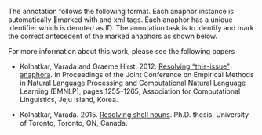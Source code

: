 The annotation follows the following format.
Each anaphor instance is automatically marked with <ANAPHOR> and </ANAPHOR> xml tags. Each anaphor has a
unique identifier which is denoted as ID. The annotation task is to identify and mark the
correct antecedent of the marked anaphors as shown below.

For more information about this work, please see the following papers

- Kolhatkar, Varada and Graeme Hirst. 2012. [Resolving “this-issue” anaphora](http://www.aclweb.org/anthology/D12-1115).  In Proceedings of the Joint Conference on Empirical Methods in Natural Language Processing and Computational Natural Language Learning (EMNLP), pages 1255–1265, Association for Computational Linguistics, Jeju Island, Korea.

- Kolhatkar, Varada. 2015. [Resolving shell nouns](http://www.cs.toronto.edu/~varada/VaradaHomePage/Home_files/Kolhatkar_Varada_201503_PhD_thesis.pdf). Ph.D. thesis, University of Toronto, Toronto, ON, Canada.
